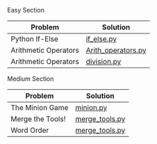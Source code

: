 Easy Section


| Problem  | Solution |
| ------------- | ------------- |
| Python If-Else | [if_else.py](https://github.com/JashSohni/hackerrank_python/blob/master/if_else.py)  |
| Arithmetic Operators| [Arith_operators.py](https://github.com/JashSohni/hackerrank_python/blob/master/Arith_operators.py)  |
| Arithmetic Operators| [division.py](https://github.com/JashSohni/hackerrank_python/blob/master/division.py)  |



Medium Section

| Problem  | Solution |
| ------------- | ------------- |
| The Minion Game | [minion.py](https://github.com/JashSohni/hackerrank_python/blob/master/minion.py)  |
| Merge the Tools! | [merge_tools.py](https://github.com/JashSohni/hackerrank_python/blob/master/merge_tools.py)  |
| Word Order | [merge_tools.py](https://github.com/JashSohni/hackerrank_python/blob/master/word_order.py)  |




